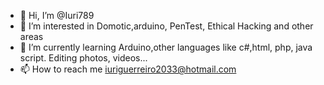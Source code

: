 - 👋 Hi, I’m @Iuri789
- 👀 I’m interested in Domotic,arduino, PenTest, Ethical Hacking and other areas
- 🌱 I’m currently learning Arduino,other languages like c#,html, php, java script. Editing photos, videos...
- 📫 How to reach me iuriguerreiro2033@hotmail.com

<!---
Iuri789/Iuri789 is a ✨ special ✨ repository because its `README.md` (this file) appears on your GitHub profile.
You can click the Preview link to take a look at your changes.
--->
